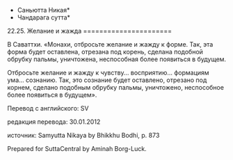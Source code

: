 * Саньютта Никая*
* Чандарага сутта*

22\.25\. Желание и жажда
\=\=\=\=\=\=\=\=\=\=\=\=\=\=\=\=\=\=\=\=\=\=

В Саваттхи\. «Монахи, отбросьте желание и жажду к форме\. Так, эта форма будет оставлена, отрезана под корень, сделана подобной обрубку пальмы, уничтожена, неспособная более появиться в будущем\.

Отбросьте желание и жажду к чувству… восприятию… формациям ума… сознанию\. Так, это сознание будет оставлено, отрезано под корнем, сделано подобным обрубку пальмы, уничтожено, неспособное более появиться в будущем»\.

Перевод с английского: SV

редакция перевода: 30\.01\.2012

источник: Samyutta Nikaya by Bhikkhu Bodhi, p\. 873

Prepared for SuttaCentral by Aminah Borg\-Luck\.